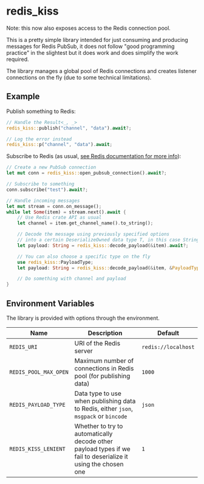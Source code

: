 # redis_kiss

Note: this now also exposes access to the Redis connection pool.

This is a pretty simple library intended for just consuming and producing messages for Redis PubSub, it does not follow "good programming practice" in the slightest but it does work and does simplify the work required.

The library manages a global pool of Redis connections and creates listener connections on the fly (due to some technical limitations).

## Example

Publish something to Redis:

```rust
// Handle the Result<_, _>
redis_kiss::publish("channel", "data").await?;

// Log the error instead
redis_kiss::p("channel", "data").await;
```

Subscribe to Redis (as usual, [see Redis documentation for more info](https://docs.rs/redis/latest/redis/aio/struct.PubSub.html)):

```rust
// Create a new PubSub connection
let mut conn = redis_kiss::open_pubsub_connection().await?;

// Subscribe to something
conn.subscribe("test").await?;

// Handle incoming messages
let mut stream = conn.on_message();
while let Some(item) = stream.next().await {
    // Use Redis crate API as usual
    let channel = item.get_channel_name().to_string();

    // Decode the message using previously specified options
    // into a certain DeserializeOwned data type T, in this case String
    let payload: String = redis_kiss::decode_payload(&item).await?;

    // You can also choose a specific type on the fly
    use redis_kiss::PayloadType;
    let payload: String = redis_kiss::decode_payload(&item, &PayloadType::Msgpack).await?;

    // Do something with channel and payload
}
```

## Environment Variables

The library is provided with options through the environment.

| Name                  | Description                                                                                                  | Default             |
| --------------------- | ------------------------------------------------------------------------------------------------------------ | ------------------- |
| `REDIS_URI`           | URI of the Redis server                                                                                      | `redis://localhost` |
| `REDIS_POOL_MAX_OPEN` | Maximum number of connections in Redis pool (for publishing data)                                            | `1000`              |
| `REDIS_PAYLOAD_TYPE`  | Data type to use when publishing data to Redis, either `json`, `msgpack` or `bincode`                        | `json`              |
| `REDIS_KISS_LENIENT`  | Whether to try to automatically decode other payload types if we fail to deserialize it using the chosen one | `1`                 |
